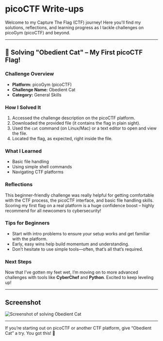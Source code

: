 # picoCTF Write-ups

Welcome to my Capture The Flag (CTF) journey! Here you'll find my solutions, reflections, and learning progress as I tackle challenges on picoGym (picoCTF) and beyond.

---

## 🚩 Solving "Obedient Cat" – My First picoCTF Flag!

### Challenge Overview

- **Platform:** picoGym (picoCTF)
- **Challenge Name:** Obedient Cat
- **Category:** General Skills

### How I Solved It

1. Accessed the challenge description on the picoCTF platform.
2. Downloaded the provided file (it contains the flag in plain sight).
3. Used the `cat` command (on Linux/Mac) or a text editor to open and view the file.
4. Located the flag, as expected, right inside the file.

### What I Learned

- Basic file handling
- Using simple shell commands
- Navigating CTF platforms

### Reflections

This beginner-friendly challenge was really helpful for getting comfortable with the CTF process, the picoCTF interface, and basic file handling skills. Scoring my first flag on a real platform is a huge confidence boost – highly recommend for all newcomers to cybersecurity!

### Tips for Beginners

- Start with intro problems to ensure your setup works and get familiar with the platform.
- Early, easy wins help build momentum and understanding.
- Don’t hesitate to use simple tools—often, that’s all that’s required.

### Next Steps

Now that I’ve gotten my feet wet, I’m moving on to more advanced challenges with tools like **CyberChef** and **Python**. Excited to keep leveling up!

---

## Screenshot

![Screenshot of solving Obedient Cat](obedientcat.jpg)

---

If you’re starting out on picoCTF or another CTF platform, give “Obedient Cat” a try. You got this! 🐾
